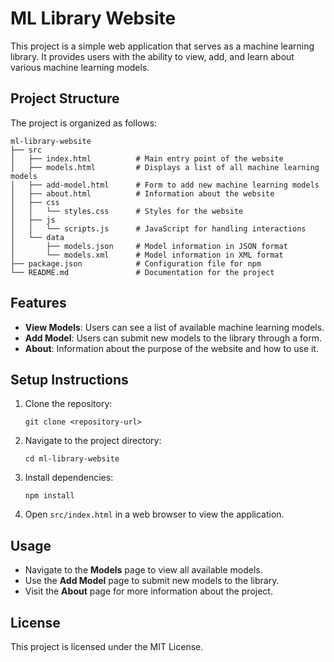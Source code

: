# ML Library Website

This project is a simple web application that serves as a machine learning library. It provides users with the ability to view, add, and learn about various machine learning models.

## Project Structure

The project is organized as follows:

```
ml-library-website
├── src
│   ├── index.html          # Main entry point of the website
│   ├── models.html         # Displays a list of all machine learning models
│   ├── add-model.html      # Form to add new machine learning models
│   ├── about.html          # Information about the website
│   ├── css
│   │   └── styles.css      # Styles for the website
│   ├── js
│   │   └── scripts.js      # JavaScript for handling interactions
│   └── data
│       ├── models.json     # Model information in JSON format
│       └── models.xml      # Model information in XML format
├── package.json            # Configuration file for npm
└── README.md               # Documentation for the project
```

## Features

- **View Models**: Users can see a list of available machine learning models.
- **Add Model**: Users can submit new models to the library through a form.
- **About**: Information about the purpose of the website and how to use it.

## Setup Instructions

1. Clone the repository:
   ```
   git clone <repository-url>
   ```
2. Navigate to the project directory:
   ```
   cd ml-library-website
   ```
3. Install dependencies:
   ```
   npm install
   ```
4. Open `src/index.html` in a web browser to view the application.

## Usage

- Navigate to the **Models** page to view all available models.
- Use the **Add Model** page to submit new models to the library.
- Visit the **About** page for more information about the project.

## License

This project is licensed under the MIT License.